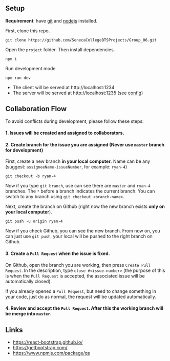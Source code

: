 ## Setup
**Requirement**: have [git](https://git-scm.com/) and [nodejs](https://nodejs.org/en/) installed.

First, clone this repo.
```console
git clone https://github.com/SenecaCollegeBTSProjects/Group_06.git
```

Open the `project` folder. Then install dependencies.
```console
npm i
```

Run development mode
```console
npm run dev
```

- The client will be served at http://localhost:1234
- The server will be served at http://localhost:1235 (see [config](project/config/development.json))

## Collaboration Flow
To avoid conflicts during development, please follow these steps:

#### 1. Issues will be created and assigned to collaborators.
#### 2. Create branch for the issue you are assigned (**Never use `master` branch for development**)

First, create a new branch **in your local computer**. Name can be any (suggest: `assigneeName-issueNumber`, for example: `ryan-4`)
```console
git checkout -b ryan-4
```

Now if you type `git branch`, use can see there are `master` and `ryan-4` branches. The `*` before a branch indicates the current branch. You can switch to any branch using `git checkout <branch-name>`.

Next, create the branch on Github (right now the new branch exists **only on your local computer**).
```console
git push -u origin ryan-4
```

Now if you check Github, you can see the new branch. From now on, you can just use `git push`, your local will be pushed to the right branch on Github.

#### 3. Create a `Pull Request` when the issue is fixed.
On Github, open the branch you are working, then press `Create Pull Request`. In the description, type `close #<issue-number>` (the purpose of this is when the `Pull Request` is accepted, the associated issue will be automatically closed).

If you already opened a `Pull Request`, but need to change something in your code, just do as normal, the request will be updated automatically.

#### 4. Review and accept the `Pull Request`. After this the working branch will be merge into `master`.

## Links
- https://react-bootstrap.github.io/
- https://getbootstrap.com/
- https://www.npmjs.com/package/qs
